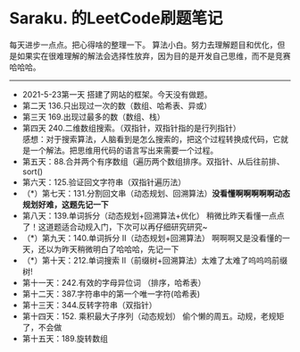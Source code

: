 # Saraku. 的LeetCode刷题笔记
每天进步一点点。把心得啥的整理一下。
算法小白。努力去理解题目和优化，但是如果实在很难理解的解法会选择性放弃，因为目的是开发自己思维，而不是竞赛哈哈哈。
*** 
- 2021-5-23第一天 搭建了网站的框架。今天没有做题。
- 第二天 136.只出现过一次的数（数组、哈希表、异或）
- 第三天 169.出现过最多的数（数组、栈）
- 第四天 240.二维数组搜索。（双指针，双指针指的是行列指针）  
  感想：对于搜索算法，人脑看到是怎么搜索的，把这个过程转换成代码，它就是一个解法。把思维用代码的语言写出来需要一个过程。
- 第五天：88.合并两个有序数组（遍历两个数组排序。双指针、从后往前排、sort()
- 第六天：125.验证回文字符串（双指针遍历法）
- （*）第七天：131.分割回文串（动态规划、回溯算法）**没看懂啊啊啊啊啊动态规划好难，这题先记一下** 
- 第八天：139.单词拆分（动态规划+回溯算法+优化） 稍微比昨天看懂一点点了！这道题适合动规入门，下次可以再仔细研究研究~
- （*）第九天：140.单词拆分 II（动态规划+回溯算法） 啊啊啊又是没看懂的一天，还以为昨天稍微明白了哈哈哈，先记一下
- （*）第十天：212.单词搜索 II（前缀树+回溯算法）太难了太难了呜呜呜前缀树!
- 第十一天：242.有效的字母异位词 （排序，哈希表）
- 第十二天：387.字符串中的第一个唯一字符(哈希表)
- 第十三天：344.反转字符串（双指针）
- 第十四天：152. 乘积最大子序列（动态规划） 偷个懒的周五。动规，老规矩了，不会做
- 第十五天：189.旋转数组
